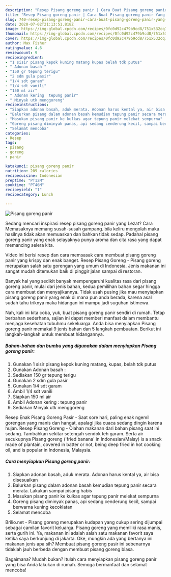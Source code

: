 ```yaml
---
description: "Resep Pisang goreng panir | Cara Buat Pisang goreng panir Yang Paling Enak"
title: "Resep Pisang goreng panir | Cara Buat Pisang goreng panir Yang Paling Enak"
slug: 740-resep-pisang-goreng-panir-cara-buat-pisang-goreng-panir-yang-paling-enak
date: 2020-07-02T21:13:51.818Z
image: https://img-global.cpcdn.com/recipes/0fc0d92c479b9cd8/751x532cq70/pisang-goreng-panir-foto-resep-utama.jpg
thumbnail: https://img-global.cpcdn.com/recipes/0fc0d92c479b9cd8/751x532cq70/pisang-goreng-panir-foto-resep-utama.jpg
cover: https://img-global.cpcdn.com/recipes/0fc0d92c479b9cd8/751x532cq70/pisang-goreng-panir-foto-resep-utama.jpg
author: Max Fisher
ratingvalue: 4.6
reviewcount: 9
recipeingredient:
- "1 sisir pisang kepok kuning matang kupas belah tdk putus"
- " Adonan basah "
- "150 gr tepung terigu"
- "2 sdm gula pasir"
- "1/4 sdt garam"
- "1/4 sdt vanili"
- "150 ml air"
- " Adonan kering  tepung panir"
- " Minyak utk menggoreng"
recipeinstructions:
- "Siapkan adonan basah, aduk merata. Adonan harus kental ya, air bisa disesuaikan"
- "Balurkan pisang dalam adonan basah kemudian tepung panir secara merata. Lakukan sampai pisang habis"
- "Masukan pisang panir ke kulkas agar tepung panir melekat sempurna"
- "Goreng pisang diminyak panas, api sedang cenderung kecil, sampai berwarna kuning kecoklatan"
- "Selamat mencoba"
categories:
- Resep
tags:
- pisang
- goreng
- panir

katakunci: pisang goreng panir 
nutrition: 209 calories
recipecuisine: Indonesian
preptime: "PT12M"
cooktime: "PT46M"
recipeyield: "1"
recipecategory: Lunch

---
```



![Pisang goreng panir](https://img-global.cpcdn.com/recipes/0fc0d92c479b9cd8/751x532cq70/pisang-goreng-panir-foto-resep-utama.jpg)

Sedang mencari inspirasi resep pisang goreng panir yang Lezat? Cara Memasaknya memang susah-susah gampang. bila keliru mengolah maka hasilnya tidak akan memuaskan dan bahkan tidak sedap. Padahal pisang goreng panir yang enak selayaknya punya aroma dan cita rasa yang dapat memancing selera kita.

Video ini berisi resep dan cara memsasak cara membuat pisang goreng panir yang krispy dan enak banget. Resep Pisang Goreng - Pisang goreng merupakan salah satu gorengan yang umum di Indonesia. Jenis makanan ini sangat mudah ditemukan baik di pinggir jalan sampai di restoran.

Banyak hal yang sedikit banyak mempengaruhi kualitas rasa dari pisang goreng panir, mulai dari jenis bahan, kedua pemilihan bahan segar hingga cara membuat dan menyajikannya. Tidak usah pusing jika mau menyiapkan pisang goreng panir yang enak di mana pun anda berada, karena asal sudah tahu triknya maka hidangan ini mampu jadi suguhan istimewa.


Nah, kali ini kita coba, yuk, buat pisang goreng panir sendiri di rumah. Tetap berbahan sederhana, sajian ini dapat memberi manfaat dalam membantu menjaga kesehatan tubuhmu sekeluarga. Anda bisa menyiapkan Pisang goreng panir memakai 9 jenis bahan dan 5 langkah pembuatan. Berikut ini langkah-langkah untuk membuat hidangannya.

<!--inarticleads1-->

##### Bahan-bahan dan bumbu yang digunakan dalam menyiapkan Pisang goreng panir:

1. Gunakan 1 sisir pisang kepok kuning matang, kupas, belah tdk putus
1. Gunakan  Adonan basah :
1. Sediakan 150 gr tepung terigu
1. Gunakan 2 sdm gula pasir
1. Gunakan 1/4 sdt garam
1. Ambil 1/4 sdt vanili
1. Siapkan 150 ml air
1. Ambil  Adonan kering : tepung panir
1. Sediakan  Minyak utk menggoreng


Resep Enak Pisang Goreng Pasir - Saat sore hari, paling enak ngemil gorengan yang manis dan hangat, apalagi jika cuaca sedang dingin karena hujan. Resep Pisang Goreng - Olahan makanan dari bahan pisang saat ini sedang. Tambahkan sekitar setengah sendok teh garam. Serta air secukupnya Pisang goreng (&#39;fried banana&#39; in Indonesian/Malay) is a snack made of plantain, covered in batter or not, being deep fried in hot cooking oil, and is popular in Indonesia, Malaysia. 

<!--inarticleads2-->

##### Cara menyiapkan Pisang goreng panir:

1. Siapkan adonan basah, aduk merata. Adonan harus kental ya, air bisa disesuaikan
1. Balurkan pisang dalam adonan basah kemudian tepung panir secara merata. Lakukan sampai pisang habis
1. Masukan pisang panir ke kulkas agar tepung panir melekat sempurna
1. Goreng pisang diminyak panas, api sedang cenderung kecil, sampai berwarna kuning kecoklatan
1. Selamat mencoba


Brilio.net - Pisang goreng merupakan kudapan yang cukup sering dijumpai sebagai camilan favorit keluarga. Pisang goreng yang memiliki rasa manis, serta gurih ini. Ya, makanan ini adalah salah satu makanan favorit saya ketika saya berkunjung di jakarta. Oke, mungkin ada yang bertanya ini makanan jenis apa sih? Membuat pisang goreng pasir ini sebenarnya tidaklah jauh berbeda dengan membuat pisang goreng biasa. 

Bagaimana? Mudah bukan? Itulah cara menyiapkan pisang goreng panir yang bisa Anda lakukan di rumah. Semoga bermanfaat dan selamat mencoba!
